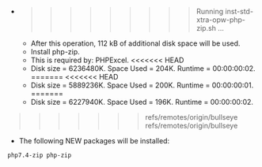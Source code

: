* >>>>>>>>> Running inst-std-xtra-opw-php-zip.sh ...
  * After this operation, 112 kB of additional disk space will be used.
  * Install php-zip.
  * This is required by: PHPExcel.
<<<<<<< HEAD
  * Disk size = 6236480K. Space Used = 204K. Runtime = 00:00:00:02.
=======
<<<<<<< HEAD
  * Disk size = 5889236K. Space Used = 200K. Runtime = 00:00:00:01.
=======
  * Disk size = 6227940K. Space Used = 196K. Runtime = 00:00:00:02.
>>>>>>> refs/remotes/origin/bullseye
>>>>>>> refs/remotes/origin/bullseye
  * The following NEW packages will be installed:
  ```bash
php7.4-zip php-zip
  ```
